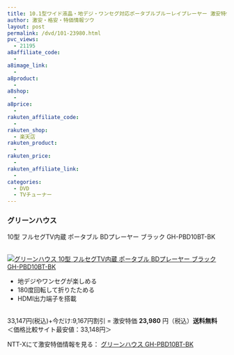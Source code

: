 ```yaml
---
title: 10.1型ワイド液晶・地デジ・ワンセグ対応ポータブルブルーレイプレーヤー 激安特価23,980円！送料無料！
author: 激安・格安・特価情報ツウ
layout: post
permalink: /dvd/101-23980.html
pvc_views:
  - 21195
a8affiliate_code:
  - 
a8image_link:
  - 
a8product:
  - 
a8shop:
  - 
a8price:
  - 
rakuten_affiliate_code:
  - 
rakuten_shop:
  - 楽天店
rakuten_product:
  - 
rakuten_price:
  - 
rakuten_affiliate_link:
  - 
categories:
  - DVD
  - TVチューナー
---
```

### グリーンハウス  
10型 フルセグTV内蔵 ポータブル BDプレーヤー ブラック GH-PBD10BT-BK

<div class="img-bg2 img_L">
  <a href="http://px.a8.net/svt/ejp?a8mat=ZYP6S+8IMA3E+S1Q+BWGDT&#038;a8ejpredirect=http://nttxstore.jp/_II_GH14681672" target="_blank"><br /> <img border="0" alt="グリーンハウス 10型 フルセグTV内蔵 ポータブル BDプレーヤー ブラック GH-PBD10BT-BK" src="http://i2.wp.com/image.nttxstore.jp/l2_images/G/GH/GH14681672.jpg?w=120" data-recalc-dims="1" /></a>
</div>

<!--more-->

  * 地デジやワンセグが楽しめる
  * 180度回転して折りたためる
  * HDMI出力端子を搭載

<br clear="all" />33,147円(税込)+今だけ:9,167円割引 = 激安特価 <span class="tokka-price"><strong>23,980</strong></span> 円（税込）**送料無料**  
＜価格比較サイト最安値：33,148円＞  
  
NTT-Xにて激安特価情報を見る： <span class="fs150p"><a href="http://px.a8.net/svt/ejp?a8mat=ZYP6S+8IMA3E+S1Q+BWGDT&#038;a8ejpredirect=http://nttxstore.jp/_II_GH14681672" target="_blank">グリーンハウス GH-PBD10BT-BK</a></span>